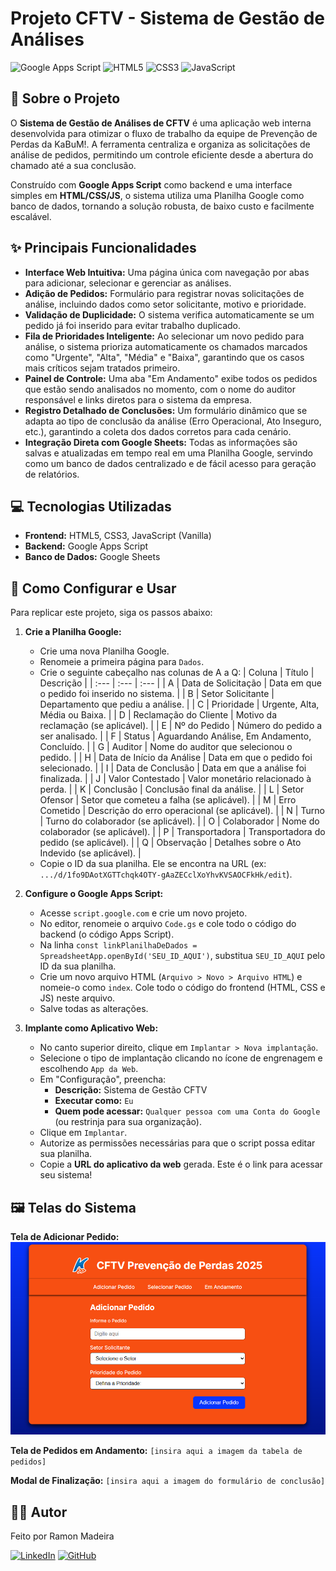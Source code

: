 # Projeto CFTV - Sistema de Gestão de Análises

![Google Apps Script](https://img.shields.io/badge/Google%20Apps%20Script-4285F4?style=for-the-badge&logo=google&logoColor=white) ![HTML5](https://img.shields.io/badge/html5-%23E34F26.svg?style=for-the-badge&logo=html5&logoColor=white) ![CSS3](https://img.shields.io/badge/css3-%231572B6.svg?style=for-the-badge&logo=css3&logoColor=white) ![JavaScript](https://img.shields.io/badge/javascript-%23323330.svg?style=for-the-badge&logo=javascript&logoColor=%23F7DF1E)

## 📄 Sobre o Projeto

O **Sistema de Gestão de Análises de CFTV** é uma aplicação web interna desenvolvida para otimizar o fluxo de trabalho da equipe de Prevenção de Perdas da KaBuM!. A ferramenta centraliza e organiza as solicitações de análise de pedidos, permitindo um controle eficiente desde a abertura do chamado até a sua conclusão.

Construído com **Google Apps Script** como backend e uma interface simples em **HTML/CSS/JS**, o sistema utiliza uma Planilha Google como banco de dados, tornando a solução robusta, de baixo custo e facilmente escalável.

## ✨ Principais Funcionalidades

* **Interface Web Intuitiva:** Uma página única com navegação por abas para adicionar, selecionar e gerenciar as análises.
* **Adição de Pedidos:** Formulário para registrar novas solicitações de análise, incluindo dados como setor solicitante, motivo e prioridade.
* **Validação de Duplicidade:** O sistema verifica automaticamente se um pedido já foi inserido para evitar trabalho duplicado.
* **Fila de Prioridades Inteligente:** Ao selecionar um novo pedido para análise, o sistema prioriza automaticamente os chamados marcados como "Urgente", "Alta", "Média" e "Baixa", garantindo que os casos mais críticos sejam tratados primeiro.
* **Painel de Controle:** Uma aba "Em Andamento" exibe todos os pedidos que estão sendo analisados no momento, com o nome do auditor responsável e links diretos para o sistema da empresa.
* **Registro Detalhado de Conclusões:** Um formulário dinâmico que se adapta ao tipo de conclusão da análise (Erro Operacional, Ato Inseguro, etc.), garantindo a coleta dos dados corretos para cada cenário.
* **Integração Direta com Google Sheets:** Todas as informações são salvas e atualizadas em tempo real em uma Planilha Google, servindo como um banco de dados centralizado e de fácil acesso para geração de relatórios.

## 💻 Tecnologias Utilizadas

* **Frontend:** HTML5, CSS3, JavaScript (Vanilla)
* **Backend:** Google Apps Script
* **Banco de Dados:** Google Sheets

## 🚀 Como Configurar e Usar

Para replicar este projeto, siga os passos abaixo:

1.  **Crie a Planilha Google:**
    * Crie uma nova Planilha Google.
    * Renomeie a primeira página para `Dados`.
    * Crie o seguinte cabeçalho nas colunas de A a Q:
        | Coluna | Título | Descrição |
        | :--- | :--- | :--- |
        | A | Data de Solicitação | Data em que o pedido foi inserido no sistema. |
        | B | Setor Solicitante | Departamento que pediu a análise. |
        | C | Prioridade | Urgente, Alta, Média ou Baixa. |
        | D | Reclamação do Cliente | Motivo da reclamação (se aplicável). |
        | E | Nº do Pedido | Número do pedido a ser analisado. |
        | F | Status | Aguardando Análise, Em Andamento, Concluído. |
        | G | Auditor | Nome do auditor que selecionou o pedido. |
        | H | Data de Início da Análise | Data em que o pedido foi selecionado. |
        | I | Data de Conclusão | Data em que a análise foi finalizada. |
        | J | Valor Contestado | Valor monetário relacionado à perda. |
        | K | Conclusão | Conclusão final da análise. |
        | L | Setor Ofensor | Setor que cometeu a falha (se aplicável). |
        | M | Erro Cometido | Descrição do erro operacional (se aplicável). |
        | N | Turno | Turno do colaborador (se aplicável). |
        | O | Colaborador | Nome do colaborador (se aplicável). |
        | P | Transportadora | Transportadora do pedido (se aplicável). |
        | Q | Observação | Detalhes sobre o Ato Indevido (se aplicável). |
    * Copie o ID da sua planilha. Ele se encontra na URL (ex: `.../d/1fo9DAotXGTTchqk4OTY-gAaZECclXoYhvKVSAOCFkHk/edit`).

2.  **Configure o Google Apps Script:**
    * Acesse `script.google.com` e crie um novo projeto.
    * No editor, renomeie o arquivo `Code.gs` e cole todo o código do backend (o código Apps Script).
    * Na linha `const linkPlanilhaDeDados = SpreadsheetApp.openById('SEU_ID_AQUI')`, substitua `SEU_ID_AQUI` pelo ID da sua planilha.
    * Crie um novo arquivo HTML (`Arquivo > Novo > Arquivo HTML`) e nomeie-o como `index`. Cole todo o código do frontend (HTML, CSS e JS) neste arquivo.
    * Salve todas as alterações.

3.  **Implante como Aplicativo Web:**
    * No canto superior direito, clique em `Implantar > Nova implantação`.
    * Selecione o tipo de implantação clicando no ícone de engrenagem e escolhendo `App da Web`.
    * Em "Configuração", preencha:
        * **Descrição:** Sistema de Gestão CFTV
        * **Executar como:** `Eu`
        * **Quem pode acessar:** `Qualquer pessoa com uma Conta do Google` (ou restrinja para sua organização).
    * Clique em `Implantar`.
    * Autorize as permissões necessárias para que o script possa editar sua planilha.
    * Copie a **URL do aplicativo da web** gerada. Este é o link para acessar seu sistema!

## 🖼️ Telas do Sistema

**Tela de Adicionar Pedido:**
![Tela de Adicionar Pedidos](./imgs/aba-adicionar.png)

**Tela de Pedidos em Andamento:**
`[insira aqui a imagem da tabela de pedidos]`

**Modal de Finalização:**
`[insira aqui a imagem do formulário de conclusão]`

## 👨‍💻 Autor

Feito por Ramon Madeira

[![LinkedIn](https://img.shields.io/badge/linkedin-%230077B5.svg?style=for-the-badge&logo=linkedin&logoColor=white)](https://www.linkedin.com/in/ramonmadeiratomaz/)
[![GitHub](https://img.shields.io/badge/github-%23121011.svg?style=for-the-badge&logo=github&logoColor=white)](https://github.com/ramonmtomaz)
